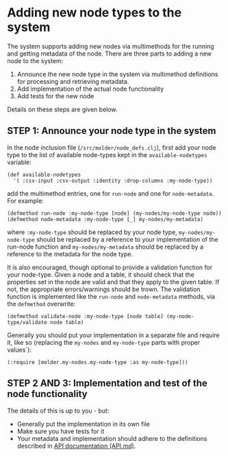 # Adding new node types to the system #

The system supports adding new nodes via multimethods for the running and getting metadata of the node. There are three parts to adding a new node to the system:
1. Announce the new node type in the system via multimethod definitions for processing and retrieving metadata.
2. Add implementation of the actual node functionality
3. Add tests for the new node

Details on these steps are given below.

## STEP 1: Announce your node type in the system ##


In the node inclusion file (`/src/molder/node_defs.clj`), first add your node type to the list of available node-types kept in the `available-nodetypes` variable:

```
(def available-nodetypes
  '( :csv-input :csv-output :identity :drop-columns :my-node-type))
```

add the multimethod entries, one for `run-node` and one for `node-metadata`. For example:

```
(defmethod run-node :my-node-type [node] (my-nodes/my-node-type node))
(defmethod node-metadata :my-node-type [_] my-nodes/my-metadata)
```

where `:my-node-type` should be replaced by your node type, `my-nodes/my-node-type` should be replaced by a reference to your implementation of the run-node function and `my-nodes/my-metadata` should be replaced by a reference to the metadata for the node type.

It is also encouraged, though optional to provide a validation function for your node-type. Given a node and a table, it should check that the properties set in the node are valid and that they apply to the given table. If not, the appropriate errors/warnings should be trown. The validation function is implemented like the `run-node` and `node-metadata` methods, via the `defmethod` overwrite:

```
(defmethod validate-node :my-node-type [node table] (my-node-type/validate node table)
```

Generally you should put your implementation in a separate file and require it, like so (replacing the `my-nodes` and `my-node-type` parts with proper values`):

```
(:require [molder.my-nodes.my-node-type :as my-node-type]))
```

## STEP 2 AND 3: Implementation and test of the node functionality ##

The details of this is up to you - but:
* Generally put the implementation in its own file
* Make sure you have tests for it
* Your metadata and implementation should adhere to the definitions described in [API documentation (API.md)](API.md).